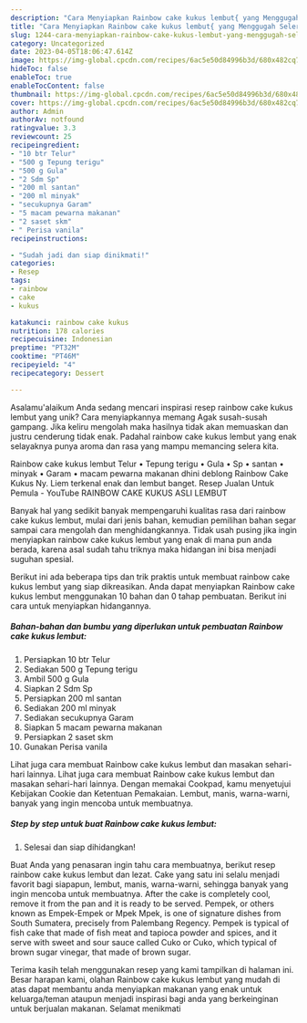 ```yaml
---
description: "Cara Menyiapkan Rainbow cake kukus lembut{ yang Menggugah Selera"
title: "Cara Menyiapkan Rainbow cake kukus lembut{ yang Menggugah Selera"
slug: 1244-cara-menyiapkan-rainbow-cake-kukus-lembut-yang-menggugah-selera
category: Uncategorized
date: 2023-04-05T18:06:47.614Z
image: https://img-global.cpcdn.com/recipes/6ac5e50d84996b3d/680x482cq70/rainbow-cake-kukus-lembut-foto-resep-utama.jpg
hideToc: false
enableToc: true
enableTocContent: false
thumbnail: https://img-global.cpcdn.com/recipes/6ac5e50d84996b3d/680x482cq70/rainbow-cake-kukus-lembut-foto-resep-utama.jpg
cover: https://img-global.cpcdn.com/recipes/6ac5e50d84996b3d/680x482cq70/rainbow-cake-kukus-lembut-foto-resep-utama.jpg
author: Admin
authorAv: notfound
ratingvalue: 3.3
reviewcount: 25
recipeingredient:
- "10 btr Telur"
- "500 g Tepung terigu"
- "500 g Gula"
- "2 Sdm Sp"
- "200 ml santan"
- "200 ml minyak"
- "secukupnya Garam"
- "5 macam pewarna makanan"
- "2 saset skm"
- " Perisa vanila"
recipeinstructions:

- "Sudah jadi dan siap dinikmati!"
categories:
- Resep
tags:
- rainbow
- cake
- kukus

katakunci: rainbow cake kukus 
nutrition: 178 calories
recipecuisine: Indonesian
preptime: "PT32M"
cooktime: "PT46M"
recipeyield: "4"
recipecategory: Dessert

---
```



Asalamu'alaikum Anda sedang mencari inspirasi resep rainbow cake kukus lembut yang unik? Cara menyiapkannya memang Agak susah-susah gampang. Jika keliru mengolah maka hasilnya tidak akan memuaskan dan justru cenderung tidak enak. Padahal rainbow cake kukus lembut yang enak selayaknya punya aroma dan rasa yang mampu memancing selera kita.


Rainbow cake kukus lembut Telur • Tepung terigu • Gula • Sp • santan • minyak • Garam • macam pewarna makanan dhini deblong Rainbow Cake Kukus Ny. Liem terkenal enak dan lembut banget. Resep Jualan Untuk Pemula - YouTube RAINBOW CAKE KUKUS ASLI LEMBUT

Banyak hal yang sedikit banyak mempengaruhi kualitas rasa dari rainbow cake kukus lembut, mulai dari jenis bahan, kemudian pemilihan bahan segar sampai cara mengolah dan menghidangkannya. Tidak usah pusing jika ingin menyiapkan rainbow cake kukus lembut yang enak di mana pun anda berada, karena asal sudah tahu triknya maka hidangan ini bisa menjadi suguhan spesial.


Berikut ini ada beberapa tips dan trik praktis untuk membuat rainbow cake kukus lembut yang siap dikreasikan. Anda dapat menyiapkan Rainbow cake kukus lembut menggunakan 10 bahan dan 0 tahap pembuatan. Berikut ini cara untuk menyiapkan hidangannya.

<!--inarticleads1-->

##### Bahan-bahan dan bumbu yang diperlukan untuk pembuatan Rainbow cake kukus lembut:

1. Persiapkan 10 btr Telur
1. Sediakan 500 g Tepung terigu
1. Ambil 500 g Gula
1. Siapkan 2 Sdm Sp
1. Persiapkan 200 ml santan
1. Sediakan 200 ml minyak
1. Sediakan secukupnya Garam
1. Siapkan 5 macam pewarna makanan
1. Persiapkan 2 saset skm
1. Gunakan  Perisa vanila


Lihat juga cara membuat Rainbow cake kukus lembut dan masakan sehari-hari lainnya. Lihat juga cara membuat Rainbow cake kukus lembut dan masakan sehari-hari lainnya. Dengan memakai Cookpad, kamu menyetujui Kebijakan Cookie dan Ketentuan Pemakaian. Lembut, manis, warna-warni, banyak yang ingin mencoba untuk membuatnya. 

<!--inarticleads2-->

##### Step by step untuk buat Rainbow cake kukus lembut:


1. Selesai dan siap dihidangkan!

Buat Anda yang penasaran ingin tahu cara membuatnya, berikut resep rainbow cake kukus lembut dan lezat. Cake yang satu ini selalu menjadi favorit bagi siapapun, lembut, manis, warna-warni, sehingga banyak yang ingin mencoba untuk membuatnya. After the cake is completely cool, remove it from the pan and it is ready to be served. Pempek, or others known as Empek-Empek or Mpek Mpek, is one of signature dishes from South Sumatera, precisely from Palembang Regency. Pempek is typical of fish cake that made of fish meat and tapioca powder and spices, and it serve with sweet and sour sauce called Cuko or Cuko, which typical of brown sugar vinegar, that made of brown sugar. 

Terima kasih telah menggunakan resep yang kami tampilkan di halaman ini. Besar harapan kami, olahan Rainbow cake kukus lembut yang mudah di atas dapat membantu anda menyiapkan makanan yang enak untuk keluarga/teman ataupun menjadi inspirasi bagi anda yang berkeinginan untuk berjualan makanan. Selamat menikmati
